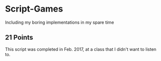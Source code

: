 # Script-Games
Including my boring implementations in my spare time



## 21 Points

This script was completed in Feb. 2017, at a class that I didn't want to listen to.

